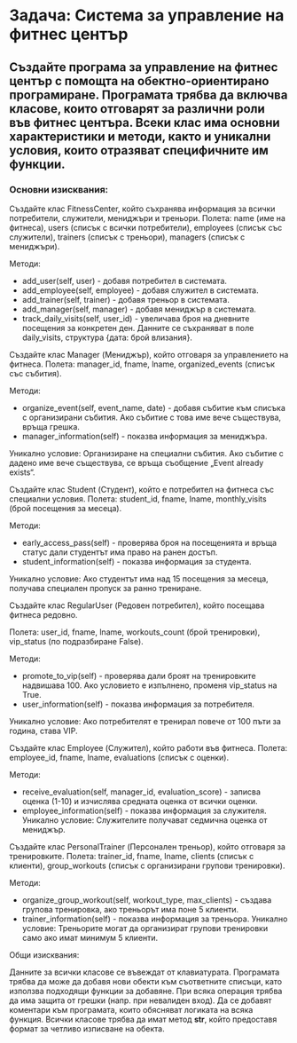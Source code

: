 # Задача: Система за управление на фитнес център

## Създайте програма за управление на фитнес център с помощта на обектно-ориентирано програмиране. Програмата трябва да включва класове, които отговарят за различни роли във фитнес центъра. Всеки клас има основни характеристики и методи, както и уникални условия, които отразяват специфичните им функции.

### Основни изисквания:
Създайте клас FitnessCenter, който съхранява информация за всички потребители, служители, мениджъри и треньори.
Полета: name (име на фитнеса), users (списък с всички потребители), employees (списък със служители), trainers (списък с треньори), managers (списък с мениджъри).

Методи:

- add_user(self, user) - добавя потребител в системата.
- add_employee(self, employee) - добавя служител в системата.
- add_trainer(self, trainer) - добавя треньор в системата.
- add_manager(self, manager) - добавя мениджър в системата.
- track_daily_visits(self, user_id) - увеличава броя на дневните посещения за конкретен ден. Данните се съхраняват в поле daily_visits, структура {дата: брой влизания}.

Създайте клас Manager (Мениджър), който отговаря за управлението на фитнеса.
Полета: manager_id, fname, lname, organized_events (списък със събития).

Методи:

- organize_event(self, event_name, date) - добавя събитие към списъка с организирани събития. Ако събитие с това име вече съществува, връща грешка.
- manager_information(self) - показва информация за мениджъра.

Уникално условие: Организиране на специални събития. Ако събитие с дадено име вече съществува, се връща съобщение „Event already exists“.

Създайте клас Student (Студент), който е потребител на фитнеса със специални условия.
Полета: student_id, fname, lname, monthly_visits (брой посещения за месеца).

Методи:

- early_access_pass(self) - проверява броя на посещенията и връща статус дали студентът има право на ранен достъп.
- student_information(self) - показва информация за студента.

Уникално условие: Ако студентът има над 15 посещения за месеца, получава специален пропуск за ранно трениране.

Създайте клас RegularUser (Редовен потребител), който посещава фитнеса редовно.

Полета: user_id, fname, lname, workouts_count (брой тренировки), vip_status (по подразбиране False).

Методи:

- promote_to_vip(self) - проверява дали броят на тренировките надвишава 100. Ако условието е изпълнено, променя vip_status на True.
- user_information(self) - показва информация за потребителя.

Уникално условие: Ако потребителят е тренирал повече от 100 пъти за година, става VIP.

Създайте клас Employee (Служител), който работи във фитнеса.
Полета: employee_id, fname, lname, evaluations (списък с оценки).

Методи:

- receive_evaluation(self, manager_id, evaluation_score) - записва оценка (1-10) и изчислява средната оценка от всички оценки.
- employee_information(self) - показва информация за служителя.
Уникално условие: Служителите получават седмична оценка от мениджър.

Създайте клас PersonalTrainer (Персонален треньор), който отговаря за тренировките.
Полета: trainer_id, fname, lname, clients (списък с клиенти), group_workouts (списък с организирани групови тренировки).

Методи:
- organize_group_workout(self, workout_type, max_clients) - създава групова тренировка, ако треньорът има поне 5 клиенти.
- trainer_information(self) - показва информация за треньора.
Уникално условие: Треньорите могат да организират групови тренировки само ако имат минимум 5 клиенти.

Общи изисквания:

Данните за всички класове се въвеждат от клавиатурата.
Програмата трябва да може да добавя нови обекти към съответните списъци, като използва подходящи функции за добавяне.
При всяка операция трябва да има защита от грешки (напр. при невалиден вход).
Да се добавят коментари към програмата, които обясняват логиката на всяка функция.
Всички класове трябва да имат метод __str__, който предоставя формат за четливо изписване на обекта.
